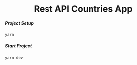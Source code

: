 # <h1 align="center">Rest API Countries App</h1>
  
  ##### Project Setup
 ```
yarn
 ```
 ##### Start Project
 ```
yarn dev
 ```

